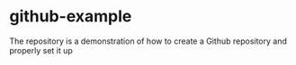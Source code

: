 # github-example
The repository is a demonstration of how to create a Github repository and properly set it up 
